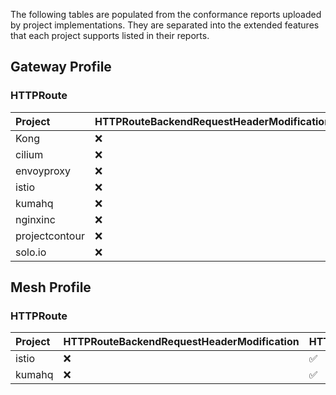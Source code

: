The following tables are populated from the conformance reports uploaded by project implementations. They are separated into the extended features that each project supports listed in their reports.

## Gateway Profile

### HTTPRoute

| Project        | HTTPRouteBackendRequestHeaderModification   | HTTPRouteQueryParamMatching   | HTTPRouteMethodMatching   | HTTPRouteResponseHeaderModification   | HTTPRoutePortRedirect   | HTTPRouteSchemeRedirect   | HTTPRoutePathRedirect   | HTTPRouteHostRewrite   | HTTPRoutePathRewrite   | HTTPRouteRequestMirror   | HTTPRouteRequestMultipleMirrors   | HTTPRouteRequestTimeout   | HTTPRouteBackendTimeout   | HTTPRouteParentRefPort   |
|:---------------|:--------------------------------------------|:------------------------------|:--------------------------|:--------------------------------------|:------------------------|:--------------------------|:------------------------|:-----------------------|:-----------------------|:-------------------------|:----------------------------------|:--------------------------|:--------------------------|:-------------------------|
| Kong           | :x:                                         | :white_check_mark:            | :white_check_mark:        | :white_check_mark:                    | :x:                     | :x:                       | :x:                     | :x:                    | :x:                    | :x:                      | :x:                               | :x:                       | :white_check_mark:        | :x:                      |
| cilium         | :x:                                         | :white_check_mark:            | :white_check_mark:        | :white_check_mark:                    | :white_check_mark:      | :white_check_mark:        | :white_check_mark:      | :white_check_mark:     | :white_check_mark:     | :white_check_mark:       | :white_check_mark:                | :white_check_mark:        | :white_check_mark:        | :white_check_mark:       |
| envoyproxy     | :x:                                         | :white_check_mark:            | :white_check_mark:        | :white_check_mark:                    | :white_check_mark:      | :white_check_mark:        | :white_check_mark:      | :white_check_mark:     | :white_check_mark:     | :white_check_mark:       | :white_check_mark:                | :white_check_mark:        | :white_check_mark:        | :x:                      |
| istio          | :x:                                         | :white_check_mark:            | :white_check_mark:        | :white_check_mark:                    | :white_check_mark:      | :white_check_mark:        | :white_check_mark:      | :white_check_mark:     | :white_check_mark:     | :white_check_mark:       | :white_check_mark:                | :white_check_mark:        | :white_check_mark:        | :x:                      |
| kumahq         | :x:                                         | :white_check_mark:            | :white_check_mark:        | :white_check_mark:                    | :white_check_mark:      | :white_check_mark:        | :white_check_mark:      | :white_check_mark:     | :white_check_mark:     | :white_check_mark:       | :x:                               | :x:                       | :x:                       | :x:                      |
| nginxinc       | :x:                                         | :white_check_mark:            | :white_check_mark:        | :x:                                   | :white_check_mark:      | :white_check_mark:        | :x:                     | :white_check_mark:     | :white_check_mark:     | :x:                      | :x:                               | :x:                       | :x:                       | :x:                      |
| projectcontour | :x:                                         | :white_check_mark:            | :white_check_mark:        | :white_check_mark:                    | :white_check_mark:      | :white_check_mark:        | :white_check_mark:      | :white_check_mark:     | :white_check_mark:     | :white_check_mark:       | :white_check_mark:                | :white_check_mark:        | :white_check_mark:        | :x:                      |
| solo.io        | :x:                                         | :white_check_mark:            | :white_check_mark:        | :white_check_mark:                    | :white_check_mark:      | :white_check_mark:        | :white_check_mark:      | :x:                    | :x:                    | :x:                      | :x:                               | :x:                       | :x:                       | :x:                      |

## Mesh Profile

### HTTPRoute

| Project   | HTTPRouteBackendRequestHeaderModification   | HTTPRouteQueryParamMatching   | HTTPRouteMethodMatching   | HTTPRouteResponseHeaderModification   | HTTPRoutePortRedirect   | HTTPRouteSchemeRedirect   | HTTPRoutePathRedirect   | HTTPRouteHostRewrite   | HTTPRoutePathRewrite   | HTTPRouteRequestMirror   | HTTPRouteRequestMultipleMirrors   | HTTPRouteRequestTimeout   | HTTPRouteBackendTimeout   | HTTPRouteParentRefPort   |
|:----------|:--------------------------------------------|:------------------------------|:--------------------------|:--------------------------------------|:------------------------|:--------------------------|:------------------------|:-----------------------|:-----------------------|:-------------------------|:----------------------------------|:--------------------------|:--------------------------|:-------------------------|
| istio     | :x:                                         | :white_check_mark:            | :white_check_mark:        | :white_check_mark:                    | :white_check_mark:      | :white_check_mark:        | :white_check_mark:      | :white_check_mark:     | :white_check_mark:     | :white_check_mark:       | :white_check_mark:                | :white_check_mark:        | :white_check_mark:        | :x:                      |
| kumahq    | :x:                                         | :white_check_mark:            | :white_check_mark:        | :white_check_mark:                    | :white_check_mark:      | :white_check_mark:        | :white_check_mark:      | :white_check_mark:     | :white_check_mark:     | :white_check_mark:       | :x:                               | :x:                       | :x:                       | :x:                      |